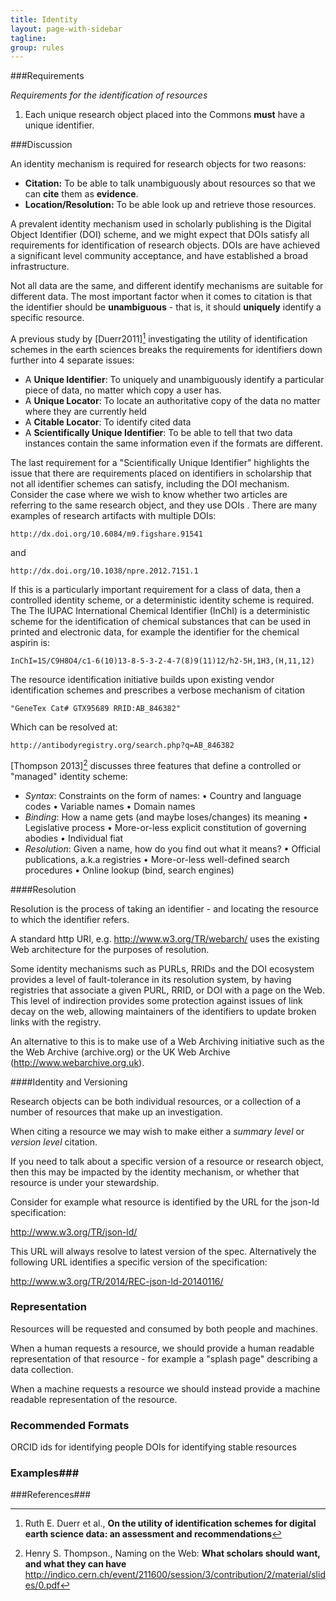 ```yaml
---
title: Identity
layout: page-with-sidebar
tagline:
group: rules
---
```


###Requirements

*Requirements for the identification of resources*

1. Each unique research object placed into the Commons **must** have a unique identifier.

###Discussion

An identity mechanism is required for research objects for two reasons:

- **Citation:** To be able to talk unambiguously about resources so that we can **cite** them as **evidence**.
- **Location/Resolution:** To be able look up and retrieve those resources.

A prevalent identity mechanism used in scholarly publishing is the Digital Object Identifier (DOI) scheme, and we might expect that DOIs satisfy all requirements for identification of research objects. DOIs are have achieved a significant level community acceptance, and have established a broad infrastructure.  

Not all data are the same, and different identify mechanisms are suitable for different data.
The most important factor when it comes to citation is that the identifier should be **unambiguous** - that is, it should **uniquely** identify a specific resource.

A previous study by [Duerr2011][^1] investigating the utility of identification schemes in the earth sciences breaks the requirements for identifiers down further into 4 separate issues:

- A **Unique Identifier**: To uniquely and unambiguously identify a particular piece of data, no matter which copy a user has.
- A **Unique Locator**: To locate an authoritative copy of the data no matter where they are currently held
- A **Citable Locator**: To identify cited data
- A **Scientifically Unique Identifier**: To be able to tell that two data instances contain the same information even if the formats are different.



The last requirement for a "Scientifically Unique Identifier" highlights the issue that there are requirements placed on identifiers in scholarship that not all identifier schemes can satisfy, including the DOI mechanism. Consider the case where we wish to know whether two articles are referring to the same research object, and they use DOIs . There are many examples of research artifacts with multiple DOIs:

    http://dx.doi.org/10.6084/m9.figshare.91541

and

    http://dx.doi.org/10.1038/npre.2012.7151.1

If this is a particularly important requirement for a class of data, then a controlled identity scheme, or a deterministic identity scheme is required. The The IUPAC International Chemical Identifier (InChI) is a deterministic scheme for the identification of chemical substances that can be used in printed and electronic data, for example the identifier for the chemical aspirin is:

    InChI=1S/C9H8O4/c1-6(10)13-8-5-3-2-4-7(8)9(11)12/h2-5H,1H3,(H,11,12)  

The resource identification initiative builds upon existing vendor identification schemes and prescribes a verbose mechanism of citation

    "GeneTex Cat# GTX95689 RRID:AB_846382"

Which can be resolved at:

    http://antibodyregistry.org/search.php?q=AB_846382


 [Thompson 2013][^2] discusses three features that define a controlled or "managed" identity scheme:

- *Syntax*: Constraints on the form of names:
• Country and language codes
• Variable names
• Domain names
- *Binding*: How a name gets (and maybe loses/changes) its meaning
• Legislative process
• More-or-less explicit constitution of governing abodies
• Individual fiat
- *Resolution*: Given a name, how do you find out what it means?
• Official publications, a.k.a registries
• More-or-less well-defined search procedures
• Online lookup (bind, search engines)


####Resolution

Resolution is the process of taking an identifier - and locating the resource to which the identifier refers.  

A standard http URI, e.g. http://www.w3.org/TR/webarch/ uses the existing Web architecture for the purposes of resolution.  

Some identity mechanisms such as PURLs, RRIDs and the DOI ecosystem provides a level of fault-tolerance in its resolution system, by having registries that associate a given PURL, RRID, or DOI with a page on the Web.  This level of indirection provides some protection against issues of link decay on the web, allowing maintainers of the identifiers to update broken links with the registry.

An alternative to this is to make use of a Web Archiving initiative such as the the Web Archive (archive.org) or the UK Web Archive (http://www.webarchive.org.uk).


####Identity and Versioning

Research objects can be both individual resources, or a collection of a number of resources that make up an investigation.

When citing a resource we may wish to make either a *summary level* or *version level* citation.

If you need to talk about a specific version of a resource or research object, then this may be impacted by the identity mechanism, or whether that resource is under your stewardship.

Consider for example what resource is identified by the URL for the json-ld specification:

http://www.w3.org/TR/json-ld/

This URL will always resolve to latest version of the spec. Alternatively the following URL identifies a specific version of the specification:

http://www.w3.org/TR/2014/REC-json-ld-20140116/


### Representation ####
Resources will be requested and consumed by both people and machines.

When a human requests a resource, we should provide a human readable representation of that resource - for example a "splash page" describing a data collection.

When a machine requests a resource we should instead provide a machine readable representation of the resource.

<!--OAI-PMH?

If resources are
-->

### Recommended Formats ###

ORCID ids for identifying people
DOIs for identifying stable resources

### Examples###


###References###

[^1]:  Ruth E. Duerr et al., **On the utility of identification schemes for digital earth science data: an assessment and recommendations**

[^2]: Henry S. Thompson., Naming on the Web: **What scholars should want, and what they can have** http://indico.cern.ch/event/211600/session/3/contribution/2/material/slides/0.pdf
